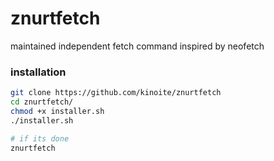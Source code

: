 # znurtfetch
maintained independent fetch command inspired by neofetch

### installation
```bash
git clone https://github.com/kinoite/znurtfetch
cd znurtfetch/
chmod +x installer.sh
./installer.sh

# if its done
znurtfetch
```
